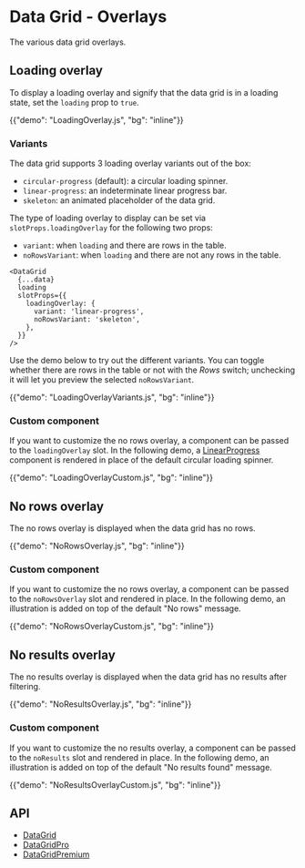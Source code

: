 # Data Grid - Overlays

<p class="description">The various data grid overlays.</p>

## Loading overlay

To display a loading overlay and signify that the data grid is in a loading state, set the `loading` prop to `true`.

{{"demo": "LoadingOverlay.js", "bg": "inline"}}

### Variants

The data grid supports 3 loading overlay variants out of the box:

- `circular-progress` (default): a circular loading spinner.
- `linear-progress`: an indeterminate linear progress bar.
- `skeleton`: an animated placeholder of the data grid.

The type of loading overlay to display can be set via `slotProps.loadingOverlay` for the following two props:

- `variant`: when `loading` and there are rows in the table.
- `noRowsVariant`: when `loading` and there are not any rows in the table.

```tsx
<DataGrid
  {...data}
  loading
  slotProps={{
    loadingOverlay: {
      variant: 'linear-progress',
      noRowsVariant: 'skeleton',
    },
  }}
/>
```

Use the demo below to try out the different variants. You can toggle whether there are rows in the table or not with the _Rows_ switch; unchecking it will let you preview the selected `noRowsVariant`.

{{"demo": "LoadingOverlayVariants.js", "bg": "inline"}}

### Custom component

If you want to customize the no rows overlay, a component can be passed to the `loadingOverlay` slot. In the following demo, a [LinearProgress](/material-ui/react-progress/#linear) component is rendered in place of the default circular loading spinner.

{{"demo": "LoadingOverlayCustom.js", "bg": "inline"}}

## No rows overlay

The no rows overlay is displayed when the data grid has no rows.

{{"demo": "NoRowsOverlay.js", "bg": "inline"}}

### Custom component

If you want to customize the no rows overlay, a component can be passed to the `noRowsOverlay` slot and rendered in place. In the following demo, an illustration is added on top of the default "No rows" message.

{{"demo": "NoRowsOverlayCustom.js", "bg": "inline"}}

## No results overlay

The no results overlay is displayed when the data grid has no results after filtering.

{{"demo": "NoResultsOverlay.js", "bg": "inline"}}

### Custom component

If you want to customize the no results overlay, a component can be passed to the `noResults` slot and rendered in place. In the following demo, an illustration is added on top of the default "No results found" message.

{{"demo": "NoResultsOverlayCustom.js", "bg": "inline"}}

## API

- [DataGrid](/x/api/data-grid/data-grid/)
- [DataGridPro](/x/api/data-grid/data-grid-pro/)
- [DataGridPremium](/x/api/data-grid/data-grid-premium/)
